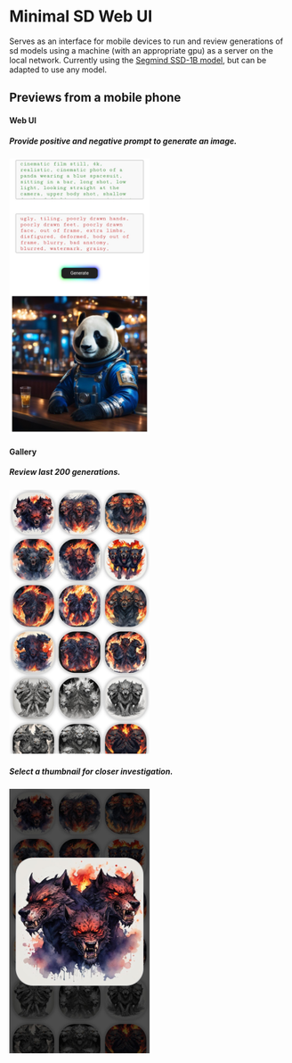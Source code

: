 # Minimal SD Web UI

Serves as an interface for mobile devices to run and review generations of sd models using a machine (with an appropriate gpu) as a server on the local network.
Currently using the [Segmind SSD-1B model](https://huggingface.co/segmind/SSD-1B), but can be adapted to use any model.

## Previews from a mobile phone

#### Web UI

##### Provide positive and negative prompt to generate an image.
<img src="examples/web-ui.jpg" width="50%">

#### Gallery

##### Review last 200 generations.
<img src="examples/gallery.jpg" width="50%">

##### Select a thumbnail for closer investigation.
<img src="examples/gallery-select-image.jpg" width="50%">
